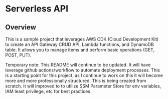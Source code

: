 # Serverless API

## Overview

This is a sample project that leverages AWS CDK (Cloud Development Kit) to create an API Gateway CRUD API, Lambda functions, and DynamoDB table. It allows you to manage items and perform basic operations (GET, POST, PUT). 

Temporary note: This README will continue to be updated. It will have leverage github actions/workflow to automate deployment processes. This is a starting point for this project, as I continue to work on this it will become more and more professionally structured. This is being created from scratch. It will improved to to utilize SSM Parameter Store for env variables, IAM least privilege, etc for best practices.